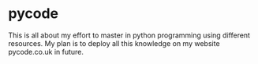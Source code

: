 # pycode
This is all about my effort to master in python programming using different resources.
My plan is to deploy all this knowledge on my website pycode.co.uk in future.

